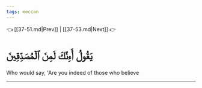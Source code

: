 ```yaml
---
tags: meccan
---
```


👈 [[37-51.md|Prev]] | [[37-53.md|Next]] 👉

# يَقُولُ أَءِنَّكَ لَمِنَ ٱلۡمُصَدِّقِينَ

Who would say, 'Are you indeed of those who believe

---


